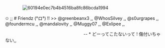 　 　 ![60194e0ec7b4b4516ba8fc86bcda1994](https://github.com/user-attachments/assets/9810d36e-8e62-41a4-b7cc-8aa91f2eb6f4)

✩ ;; # Friendz (°ロ°) !! >> @greenbeanx3 ,, @WhosSilvey ,, @s0urgrapes ,, @foundermcu ,, @mandalovity ,, @Muggy07 ,, @Exlipee ,,

    

　　　 　　　 　   　   　 -- * どーってこたないって ! 傷付いちゃない,,
